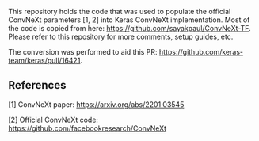 This repository holds the code that was used to populate the official ConvNeXt
parameters [1, 2] into Keras ConvNeXt implementation. Most of the code is copied
from here: https://github.com/sayakpaul/ConvNeXt-TF. Please refer to this repository
for more comments, setup guides, etc. 

The conversion was performed to aid this PR: https://github.com/keras-team/keras/pull/16421.

## References

[1] ConvNeXt paper: https://arxiv.org/abs/2201.03545

[2] Official ConvNeXt code: https://github.com/facebookresearch/ConvNeXt